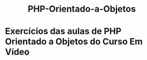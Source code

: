 <h1 align="center">PHP-Orientado-a-Objetos<h1/>
Exercícios das aulas de PHP Orientado a Objetos do Curso Em Vídeo
